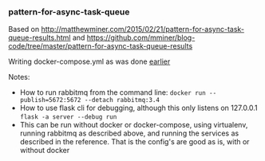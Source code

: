 ### pattern-for-async-task-queue

Based on http://matthewminer.com/2015/02/21/pattern-for-async-task-queue-results.html and https://github.com/mminer/blog-code/tree/master/pattern-for-async-task-queue-results

Writing docker-compose.yml as was done [earlier](https://github.com/johnedstone/docker-django-celery.git)

Notes:
  - How to run rabbitmq from the command line: ```docker run --publish=5672:5672 --detach rabbitmq:3.4```
  - How to use flask cli for debugging, although this only listens on 127.0.0.1 ```flask -a server --debug run```
  - This can be run without docker or docker-compose, using virtualenv, running rabbitmq as described above, and running the services as described in the reference.  That is the config's are good as is, with or without docker
